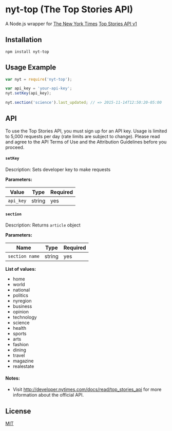 # nyt-top (The Top Stories API)
A Node.js wrapper for [The New York Times](http://www.nytimes.com/) [Top Stories API v1](http://developer.nytimes.com/docs/read/top_stories_api)

## Installation

```
npm install nyt-top
```

## Usage Example

```javascript
var nyt = require('nyt-top');

var api_key = 'your-api-key';
nyt.setKey(api_key);

nyt.section('science').last_updated; // => 2015-11-14T12:50:20-05:00
```

## API

To use the Top Stories API, you must sign up for an API key. Usage is limited to 5,000 requests per day (rate limits are subject to change). Please read and agree to the API Terms of Use and the Attribution Guidelines before you proceed.

#### `setKey`

Description: Sets developer key to make requests

**Parameters:**
  
| Value      | Type      | Required |
| ---------- | --------- | -------- |
| `api_key`  | string    |   yes    |


#### `section`

Description: Returns `article` object

**Parameters:**
  
| Name      | Type      | Required |
| ---------- | --------- | --------- |
| `section name` | string | yes    |

**List of values:**
- home
- world
- national
- politics 
- nyregion
- business
- opinion
- technology 
- science
- health
- sports
- arts
- fashion
- dining
- travel
- magazine
- realestate

#### Notes: 

- Visit http://developer.nytimes.com/docs/read/top_stories_api for more information about the official API.


## License

[MIT](https://github.com/gmontalvoriv/nyt-top/blob/master/LICENSE)
